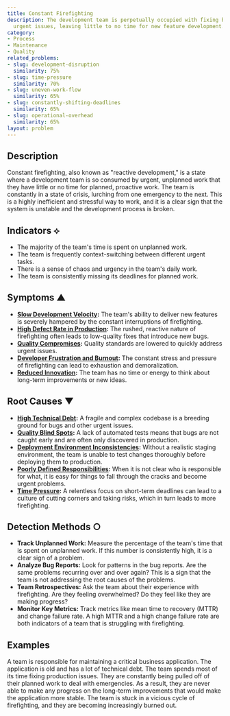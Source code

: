 ```yaml
---
title: Constant Firefighting
description: The development team is perpetually occupied with fixing bugs and addressing
  urgent issues, leaving little to no time for new feature development.
category:
- Process
- Maintenance
- Quality
related_problems:
- slug: development-disruption
  similarity: 75%
- slug: time-pressure
  similarity: 70%
- slug: uneven-work-flow
  similarity: 65%
- slug: constantly-shifting-deadlines
  similarity: 65%
- slug: operational-overhead
  similarity: 65%
layout: problem
---
```


## Description
Constant firefighting, also known as "reactive development," is a state where a development team is so consumed by urgent, unplanned work that they have little or no time for planned, proactive work. The team is constantly in a state of crisis, lurching from one emergency to the next. This is a highly inefficient and stressful way to work, and it is a clear sign that the system is unstable and the development process is broken.

## Indicators ⟡
- The majority of the team's time is spent on unplanned work.
- The team is frequently context-switching between different urgent tasks.
- There is a sense of chaos and urgency in the team's daily work.
- The team is consistently missing its deadlines for planned work.

## Symptoms ▲
- **[Slow Development Velocity](slow-development-velocity.md):** The team's ability to deliver new features is severely hampered by the constant interruptions of firefighting.
- **[High Defect Rate in Production](high-defect-rate-in-production.md):** The rushed, reactive nature of firefighting often leads to low-quality fixes that introduce new bugs.
- **[Quality Compromises](quality-compromises.md):** Quality standards are lowered to quickly address urgent issues.
- **[Developer Frustration and Burnout](developer-frustration-and-burnout.md):** The constant stress and pressure of firefighting can lead to exhaustion and demoralization.
- **[Reduced Innovation](reduced-innovation.md):** The team has no time or energy to think about long-term improvements or new ideas.

## Root Causes ▼
- **[High Technical Debt](high-technical-debt.md):** A fragile and complex codebase is a breeding ground for bugs and other urgent issues.
- **[Quality Blind Spots](quality-blind-spots.md):** A lack of automated tests means that bugs are not caught early and are often only discovered in production.
- **[Deployment Environment Inconsistencies](deployment-environment-inconsistencies.md):** Without a realistic staging environment, the team is unable to test changes thoroughly before deploying them to production.
- **[Poorly Defined Responsibilities](poorly-defined-responsibilities.md):** When it is not clear who is responsible for what, it is easy for things to fall through the cracks and become urgent problems.
- **[Time Pressure](time-pressure.md):** A relentless focus on short-term deadlines can lead to a culture of cutting corners and taking risks, which in turn leads to more firefighting.

## Detection Methods ○
- **Track Unplanned Work:** Measure the percentage of the team's time that is spent on unplanned work. If this number is consistently high, it is a clear sign of a problem.
- **Analyze Bug Reports:** Look for patterns in the bug reports. Are the same problems recurring over and over again? This is a sign that the team is not addressing the root causes of the problems.
- **Team Retrospectives:** Ask the team about their experience with firefighting. Are they feeling overwhelmed? Do they feel like they are making progress?
- **Monitor Key Metrics:** Track metrics like mean time to recovery (MTTR) and change failure rate. A high MTTR and a high change failure rate are both indicators of a team that is struggling with firefighting.

## Examples
A team is responsible for maintaining a critical business application. The application is old and has a lot of technical debt. The team spends most of its time fixing production issues. They are constantly being pulled off of their planned work to deal with emergencies. As a result, they are never able to make any progress on the long-term improvements that would make the application more stable. The team is stuck in a vicious cycle of firefighting, and they are becoming increasingly burned out.
